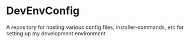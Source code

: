 # DevEnvConfig
A repository for hosting various config files, installer-commands, etc for setting up my development environment
